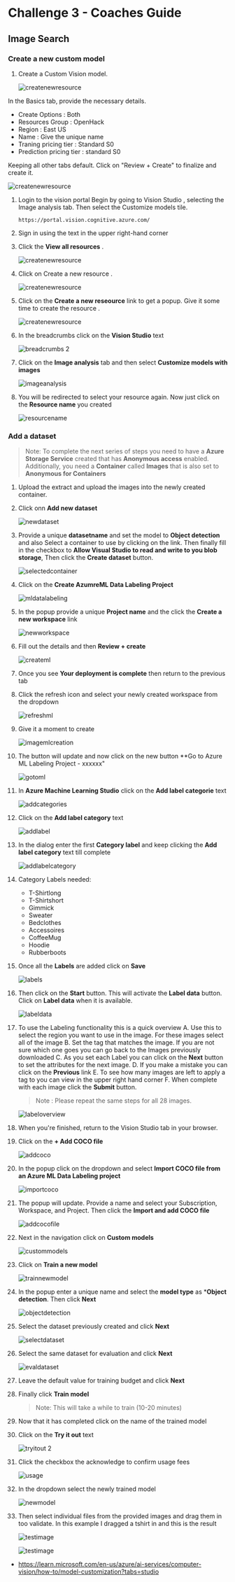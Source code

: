 # Challenge 3 - Coaches Guide

## Image Search

### Create a new custom model

1. Create a Custom Vision model.

   ![createnewresource](images/custom_vision.png)
   
 In the Basics tab, provide the necessary details.
    
 - Create Options : Both
 - Resources Group : OpenHack
 - Region : East US
 - Name : Give the unique name
 - Traning pricing tier : Standard S0
 - Prediction pricing tier : standard S0
    
 Keeping all other tabs default. Click on "Review + Create" to finalize and create it.

   ![createnewresource](images/custom_vision-1.png)
   
1. Login to the vision portal Begin by going to Vision Studio , selecting the Image analysis tab. Then select the Customize models tile.
    
    ```
    https://portal.vision.cognitive.azure.com/
    ```
1. Sign in using the text in the upper right-hand corner

1. Click the **View all resources** .

   ![createnewresource](images/view_all-1.png)

1. Click on Create a new resource .

   ![createnewresource](images/aiservices-1.png)

1. Click on the **Create a new reseource** link to get a popup. Give it some time to create the resource .
        
    ![createnewresource](images/new-resources.png)
    
1. In the breadcrumbs click on the **Vision Studio** text

    ![breadcrumbs 2](images/breadcrums-2.png)
    
1. Click on the **Image analysis** tab and then select **Customize models with images**

    ![imageanalysis](images/getstarted.png)
    
1. You will be redirected to select your resource again. Now just click on the **Resource name** you created

    ![resourcename](images/view_all-1-2.png)
    
### Add a dataset
> Note: To complete the next series of steps you need to have a **Azure Storage Service** created that has **Anonymous access** enabled. Additionally, you need a **Container** called **Images** that is also set to **Anonymous for Containers** 

1. Upload the extract and upload the images into the newly created container.

1. Click onn **Add new dataset**

    ![newdataset](images/ad-newdataset.png)
    
1. Provide a unique **datasetname** and set the model to **Object detection** and also Select a container to use by clicking on the link. Then finally fill in the checkbox to **Allow Visual Studio to read and write to you blob storage**, Then click the **Create dataset** button.

    ![selectedcontainer](images/dataset-1.png)  

1. Click on the **Create AzumreML Data Labeling Project**

    ![mldatalabeling](images/create_azure-ml.png)

1. In the popup provide a unique **Project name** and the click the **Create a new workspace** link

    ![newworkspace](images/newworkspace-1.png)
    
1. Fill out the details and then **Review + create**

    ![createml](images/AML.png)
    
1. Once you see **Your deployment is complete** then return to the previous tab
    
1. Click the refresh icon and select your newly created workspace from the dropdown

    ![refreshml](images/AML-01.png)
    
1. Give it a moment to create

    ![imagemlcreation](images/imagemlcreation-1.png)
    
1. The button will update and now click on the new button **Go to Azure ML Labeling Project - xxxxxx"

    ![gotoml](images/gotoml-1.png)
    
1. In **Azure Machine Learning Studio** click on the **Add label categorie** text

    ![addcategories](images/addcategories-1.png)
    
1. Click on the **Add label category** text

    ![addlabel](images/addlabel-1.png)
    
1. In the dialog enter the first **Category label** and keep clicking the **Add label category** text till complete

    ![addlabelcategory](images/addlabelcategory-1.png)
    
1. Category Labels needed:
    * T-Shirtlong
    * T-Shirtshort
    * Gimmick
    * Sweater
    * Bedclothes
    * Accessoires
    * CoffeeMug
    * Hoodie
    * Rubberboots

1. Once all the **Labels** are added click on **Save**

    ![labels](images/labels-1.png)
    
1. Then click on the **Start** button. This will activate the **Label data** button. Click on **Label data** when it is available.

    ![labeldata](images/start-stop.png)
    
1. To use the Labeling functionality this is a quick overview
    A. Use this to select the region you want to use in the image. For these images select all of the image
    B. Set the tag that matches the image. If you are not sure which one goes you can go back to the Images previously downloaded
    C. As you set each Label you can click on the **Next** button to set the attributes for the next image.
    D. If you make a mistake you can click on the **Previous** link
    E. To see how many images are left to apply a tag to you can view in the upper right hand corner
    F. When complete with each image click the **Submit** button.
    
   >Note : Please repeat the same steps for all 28 images.

    ![labeloverview](images/boots.png)
    
1. When you're finished, return to the Vision Studio tab in your browser.

1. Click on the **+ Add COCO file**

    ![addcoco](images/addcoco-1.png)
    
1. In the popup click on the dropdown and select **Import COCO file from an Azure ML Data Labeling project**

    ![importcoco](images/importcoco-1.png)
    
1. The popup will update. Provide a name and select your Subscription, Workspace, and Project. Then click the **Import and add COCO file**

    ![addcocofile](images/addcocofile-1.png)
    
1. Next in the navigation click on **Custom models**

    ![custommodels](images/custommodels-1.png)
    
1. Click on **Train a new model**

    ![trainnewmodel](images/trainnewmodel-1.png)
    
1. In the popup enter a unique name and select the **model type** as ***Object detection**. Then click **Next**

    ![objectdetection](images/objectdetection-1.png)
    
1. Select the dataset previously created and click **Next**

    ![selectdataset](images/selectdataset-1.png)
    
1. Select the same dataset for evaluation and click **Next**

    ![evaldataset](images/evaldataset-1.png)
    
1. Leave the default value for training budget and click **Next**

1. Finally click **Train model**
    > Note: This will take a while to train (10-20 minutes)

1. Now that it has completed click on the name of the trained model

1. Click on the **Try it out** text

    ![tryitout 2](images/tryitout2-1.png)
    
1. Click the checkbox the acknowledge to confirm usage fees

    ![usage](images/usage-1.png)
    
1. In the dropdown select the newly trained model

    ![newmodel](images/newmodel-1.png)
    
1. Then select individual files from the provided images and drag them in too validate. In this example I dragged a tshirt in and this is the result

    ![testimage](images/testimage-1.png)






    ![testimage](images/testimage-1-1.png)





- https://learn.microsoft.com/en-us/azure/ai-services/computer-vision/how-to/model-customization?tabs=studio


